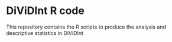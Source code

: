# DiViDInt R code
 This repository contains the R scripts to produce the analysis and descriptive statistics in DiViDInt

